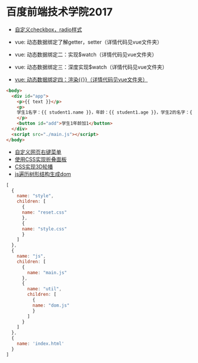 # 百度前端技术学院2017

* [自定义checkbox，radio样式](https://ppphs.github.io/IFE2017/%E8%87%AA%E5%AE%9A%E4%B9%89checkbox%EF%BC%8Cradio%E6%A0%B7%E5%BC%8F/index.html)

* vue: 动态数据绑定了解getter，setter（详情代码见vue文件夹）
* vue: 动态数据绑定二：实现$watch（详情代码见vue文件夹）
* vue: 动态数据绑定三：深度实现$watch（详情代码见vue文件夹）
* [vue: 动态数据绑定四：渲染{{}}（详情代码见vue文件夹）](https://ppphs.github.io/IFE2017/vue/%E5%8A%A8%E6%80%81%E6%95%B0%E6%8D%AE%E7%BB%91%E5%AE%9A%E5%9B%9B%EF%BC%9A%E6%B8%B2%E6%9F%93%7B%7B%7D%7D/index.html)
```html
<body>
  <div id="app">
    <p>{{ text }}</p>
    <p>
    学生1名字：{{ student1.name }}，年龄：{{ student1.age }}，学生2的名字：{{ student2.name }}，年龄：{{student2.age}}，两个人的总年龄：{{ student1.age + student2.age }}
    </p>
    <button id="add">学生1年龄加1</button>
  </div>
  <script src="./main.js"></script>
</body>
```

* [自定义网页右键菜单](https://ppphs.github.io/IFE2017/%E8%87%AA%E5%AE%9A%E4%B9%89%E7%BD%91%E9%A1%B5%E5%8F%B3%E9%94%AE%E8%8F%9C%E5%8D%95/index.html)
* [使用CSS实现折叠面板](https://ppphs.github.io/IFE2017/%E4%BD%BF%E7%94%A8CSS%E5%AE%9E%E7%8E%B0%E6%8A%98%E5%8F%A0%E9%9D%A2%E6%9D%BF/index.html)
* [CSS实现3D轮播](https://ppphs.github.io/IFE2017/CSS3%E5%AE%9E%E7%8E%B03D%20%E8%BD%AE%E6%92%AD%E5%9B%BE/index.html)
* [js遍历树形结构生成dom](https://ppphs.github.io/IFE2017/%E5%AE%9E%E7%8E%B0%E6%A0%91%E8%A1%8C%E7%BB%84%E4%BB%B6/index.html)
```javascript
[
  {
    name: "style",
    children: [
      {
      name: "reset.css"
      },
      {
      name: "style.css"
      }
    ]
  },
  {
    name: "js",
    children: [
      {
        name: "main.js"
      },
      {
        name: "util",
        children: [
          {
          name: "dom.js"
          }
        ]
      }
    ]
  },
  {
    name: 'index.html'
  }
]
```